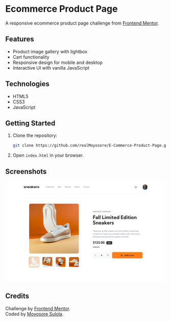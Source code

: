 # Ecommerce Product Page

A responsive ecommerce product page challenge from [Frontend Mentor](https://www.frontendmentor.io/challenges/ecommerce-product-page-UPsZ9MJp6).

## Features

- Product image gallery with lightbox
- Cart functionality
- Responsive design for mobile and desktop
- Interactive UI with vanilla JavaScript

## Technologies

- HTML5
- CSS3
- JavaScript

## Getting Started

1. Clone the repository:

    ```bash
    git clone https://github.com/realMoyosore/E-Commerce-Product-Page.git
    
    ```

2. Open `index.html` in your browser.

## Screenshots

![Desktop Screenshot](./design/desktop-design.jpg)

## Credits

Challenge by [Frontend Mentor](https://www.frontendmentor.io/).  
Coded by [Moyosore Sulola](https://www.linkedin.com/in/moyosore-sulola/).
